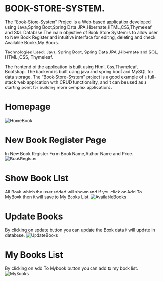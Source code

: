# BOOK-STORE-SYSTEM.
The  “Book-Store-System” Project is a Web-based application developed using Java,Spring Boot,Spring Data JPA,Hibernate,HTML,CSS,Thymeleaf and SQL Database.The main objective of Book Store System is to allow user to New Book Register and intuitive interface for editing, deleting and check Available Books,My Books.

Technologies Used: Java, Spring Boot, Spring  Data JPA ,Hibernate and SQL, HTML ,CSS, Thymeleaf.

The frontend of the application is built using Html, Css,Thymeleaf, Bootstrap. The backend is built using java and spring boot and MySQL for data storage.
The “Book-Store-System” project is a good example of a full-stack web application with CRUD functionality, and it can be used as a starting point for building more complex applications.

# Homepage
![HomeBook](https://github.com/PraveenRajeshSingh/BOOK-STORE-SYSTEM./assets/96225294/8ea2c0c9-2b82-496d-916e-8ab3643ee3e6)

# New Book Register Page
In New Book Register Form Book Name,Author Name and Price.
![BookRegister](https://github.com/PraveenRajeshSingh/BOOK-STORE-SYSTEM./assets/96225294/cacdda67-1a34-444b-ab44-10182d56f00e)

# Show Book List
All Book which the user added will shown and if you click on Add To MyBook then it will save to My Books List.
![AvailableBooks](https://github.com/PraveenRajeshSingh/BOOK-STORE-SYSTEM./assets/96225294/07a9c3f8-9e4d-4b0e-9ab6-1269c47d21f1)

# Update Books
By clicking on update button you can update the Book data it will update in database.
![UpdateBooks](https://github.com/PraveenRajeshSingh/BOOK-STORE-SYSTEM./assets/96225294/cf2aa6dc-6e13-4429-aaee-336e0ec10197)

# My Books List
By clicking on Add To Mybook button you can add to my book list.
![MyBooks](https://github.com/PraveenRajeshSingh/BOOK-STORE-SYSTEM./assets/96225294/3cf3cee0-133e-4fde-a07b-fb8e3d1ea9a3)






